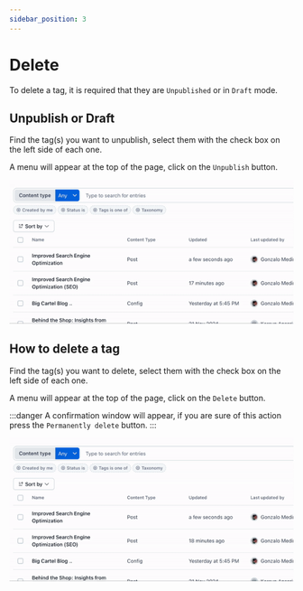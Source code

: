 ```yaml
---
sidebar_position: 3
---
```


# Delete

To delete a tag, it is required that they are `Unpublished` or in `Draft` mode.

## Unpublish or Draft

Find the tag(s) you want to unpublish, select them with the check box on the left side of each one.

A menu will appear at the top of the page, click on the `Unpublish` button.

![Unpublish Tag](/img/screen2.gif)

## How to delete a tag

Find the tag(s) you want to delete, select them with the check box on the left side of each one.

A menu will appear at the top of the page, click on the `Delete` button.

:::danger
A confirmation window will appear, if you are sure of this action press the `Permanently delete` button.
:::

![Delete Tag](/img/screen3.gif)
